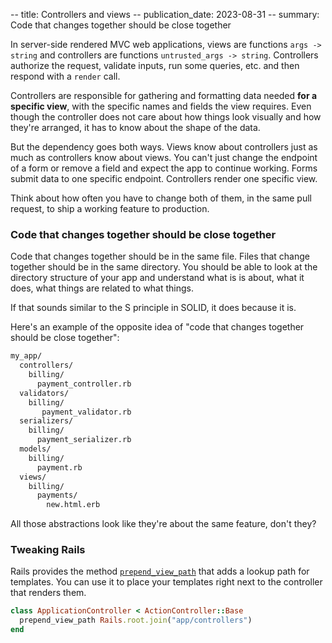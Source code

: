 -- title: Controllers and views
-- publication_date: 2023-08-31
-- summary: Code that changes together should be close together

In server-side rendered MVC web applications, views are functions `args -> string` and controllers are functions `untrusted_args -> string`. Controllers authorize the request, validate inputs, run some queries, etc. and then respond with a `render` call.

Controllers are responsible for gathering and formatting data needed **for a specific view**, with the specific names and fields the view requires. Even though the controller does not care about how things look visually and how they're arranged, it has to know about the shape of the data.

But the dependency goes both ways. Views know about controllers just as much as controllers know about views.
You can't just change the endpoint of a form or remove a field and expect the app to continue working.
Forms submit data to one specific endpoint.
Controllers render one specific view.

Think about how often you have to change both of them, in the same pull request, to ship a working feature to production.

### Code that changes together should be close together

Code that changes together should be in the same file. Files that change together should be in the same directory. You should be able to look at the directory structure of your app and understand what is is about, what it does, what things are related to what things.

If that sounds similar to the S principle in SOLID, it does because it is.

Here's an example of the opposite idea of "code that changes together should be close together":

```bash
my_app/
  controllers/
    billing/
      payment_controller.rb
  validators/
    billing/
       payment_validator.rb
  serializers/
    billing/
      payment_serializer.rb
  models/
    billing/
      payment.rb
  views/
    billing/
      payments/
        new.html.erb
```

All those abstractions look like they're about the same feature, don't they?

### Tweaking Rails

Rails provides the method [`prepend_view_path`](https://api.rubyonrails.org/v7.0/classes/ActionView/ViewPaths/ClassMethods.html#method-i-prepend_view_path) that adds a lookup path for templates. You can use it to place your templates right next to the controller that renders them.

```ruby
class ApplicationController < ActionController::Base
  prepend_view_path Rails.root.join("app/controllers")
end
```
